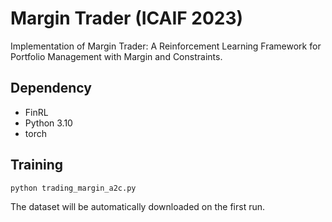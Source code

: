 # Margin Trader (ICAIF 2023)

Implementation of Margin Trader: A Reinforcement Learning Framework for Portfolio Management with Margin and Constraints.

## Dependency
* FinRL
* Python 3.10
* torch

## Training
```Python
python trading_margin_a2c.py
```
The dataset will be automatically downloaded on the first run.
